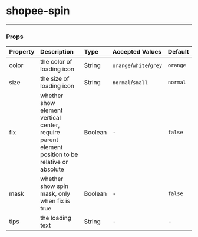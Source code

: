 # shopee-spin
---

### Props
| Property | Description | Type | Accepted Values | Default |
|:--|:--|:--|:--|:--|
| color | the color of loading icon | String | `orange`/`white`/`grey` | `orange` |
| size | the size of loading icon | String | `normal`/`small` | `normal` |
| fix | whether show element vertical center, require parent element position to be relative or absolute | Boolean | - | `false` |
| mask | whether show spin mask, only when fix is true | Boolean | - | `false` |
| tips | the loading text | String | - | - |
